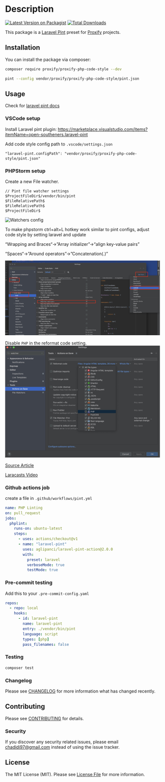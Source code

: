 # Description

[![Latest Version on Packagist](https://img.shields.io/packagist/v/proxify/proxify-php-code-style.svg?style=flat-square)](https://packagist.org/packages/proxify/proxify-php-code-style)
[![Total Downloads](https://img.shields.io/packagist/dt/proxify/proxify-php-code-style.svg?style=flat-square)](https://packagist.org/packages/proxify/proxify-php-code-style)

This package is a [Laravel Pint](https://laravel.com/docs/pint) preset for [Proxify](https://proxify.io) projects.

## Installation

You can install the package via composer:

```bash
composer require proxify/proxify-php-code-style --dev
```

```bash
pint --config vendor/proxify/proxify-php-code-style/pint.json
```

## Usage
Check for [laravel pint docs](https://laravel.com/docs/pint)

### VSCode setup
Install Laravel pint plugin:
https://marketplace.visualstudio.com/items?itemName=open-southeners.laravel-pint

Add code style config path to `.vscode/settings.json`
```
"laravel-pint.configPath": "vendor/proxify/proxify-php-code-style/pint.json"
```

### PHPStorm setup

Create a new File watcher.

```
// Pint file watcher settings
$ProjectFileDir$/vendor/bin/pint
$FileRelativePath$
$FileRelativePath$
$ProjectFileDir$
```
![Watchers config]([..%2F..%2FDownloads%2Ffile-watchers.jpg](https://raw.githubusercontent.com/proxify-ab/proxify-php-code-style/master/assets/file-watchers.jpg?token=GHSAT0AAAAAABY6GVP6XAPFDZFGX665GYQAZHDS2GA))

To make phpstorm ctrl+alt+L hotkey work similar to pint configs, adjust code style by setting laravel and update

“Wrapping and Braces“->”Array initializer”->“align key-value pairs”

“Spaces“->”Around operators”->”Concatenation(.)”

![Editor Configs](https://raw.githubusercontent.com/proxify-ab/proxify-php-code-style/master/assets/editor-configs.jpg?token=GHSAT0AAAAAABY6GVP6OJZBQE5EY3NE43NOZHDSY5Q)

Disable `PHP` in the reformat code setting.
![reformat-code.jpg](https://raw.githubusercontent.com/proxify-ab/proxify-php-code-style/master/assets/reformat-code.jpg?token=GHSAT0AAAAAABY6GVP6MWHM2QWIBQXL2BA6ZHDS2WA)

[Source Article](https://janostlund.com/2023-05-11/php-storm-laravel-pint#:~:text=If%20you%20want%20Laravel%20Pint,in%20code%20formatting%20for%20PHP)

[Laracasts Video](https://laracasts.com/series/phpstorm-for-laravel-developers/episodes/5)

### Github actions job
create a file in `.github/workflows/pint.yml`
```yml
name: PHP Linting
on: pull_request
jobs:
  phplint:
    runs-on: ubuntu-latest
    steps:
      - uses: actions/checkout@v1
      - name: "laravel-pint"
        uses: aglipanci/laravel-pint-action@2.0.0
        with:
          preset: laravel
          verboseMode: true
          testMode: true
```

### Pre-commit testing
Add this to your `.pre-commit-config.yaml`
```yaml
repos:
  - repo: local
    hooks:
      - id: laravel-pint
        name: laravel-pint
        entry: ./vendor/bin/pint
        language: script
        types: [php]
        pass_filenames: false
```

### Testing

```bash
composer test
```

### Changelog

Please see [CHANGELOG](CHANGELOG.md) for more information what has changed recently.

## Contributing

Please see [CONTRIBUTING](CONTRIBUTING.md) for details.

### Security

If you discover any security related issues, please email chadidi97@gmail.com instead of using the issue tracker.

## License

The MIT License (MIT). Please see [License File](LICENSE.md) for more information.
